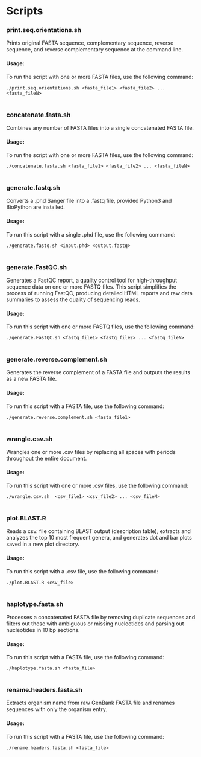 # Scripts

### print.seq.orientations.sh

Prints original FASTA sequence, complementary sequence, reverse sequence, and reverse complementary sequence at the command line.

#### Usage:

To run the script with one or more FASTA files, use the following command:

`./print.seq.orientations.sh <fasta_file1> <fasta_file2> ... <fasta_fileN>`
 <br><br>

### concatenate.fasta.sh

Combines any number of FASTA files into a single concatenated FASTA file.

#### Usage:

To run the script with one or more FASTA files, use the following command:

`./concatenate.fasta.sh <fasta_file1> <fasta_file2> ... <fasta_fileN>`
 <br><br>

### generate.fastq.sh

Converts a .phd Sanger file into a .fastq file, provided Python3 and BioPython are installed.

#### Usage:

To run this script with a single .phd file, use the following command:

`./generate.fastq.sh <input.phd> <output.fastq>`
 <br><br>
 
### generate.FastQC.sh

Generates a FastQC report, a quality control tool for high-throughput sequence data on one or more FASTQ files. This script simplifies the process of running FastQC, producing detailed HTML reports and raw data summaries to assess the quality of sequencing reads.

#### Usage:

To run this script with one or more FASTQ files, use the following command:

`./generate.FastQC.sh <fastq_file1> <fastq_file2> ... <fastq_fileN>`
 <br><br>

### generate.reverse.complement.sh 

Generates the reverse complement of a FASTA file and outputs the results as a new FASTA file.

#### Usage:

To run this script with a FASTA file, use the following command:

`./generate.reverse.complement.sh <fasta_file1> `
 <br><br>
 
### wrangle.csv.sh

Wrangles one or more .csv files by replacing all spaces with periods throughout the entire document.

#### Usage:

To run this script with one or more .csv files, use the following command:

`./wrangle.csv.sh  <csv_file1> <csv_file2> ... <csv_fileN>`
 <br><br>
 
### plot.BLAST.R

Reads a csv. file containing BLAST output (description table), extracts and analyzes the top 10 most frequent genera, and generates dot and bar plots saved in a new plot directory. 

#### Usage:

To run this script with a .csv file, use the following command:

`./plot.BLAST.R <csv_file>`
 <br><br>

### haplotype.fasta.sh

Processes a concatenated FASTA file by removing duplicate sequences and filters out those with ambiguous or missing nucleotides and parsing out nucleotides in 10 bp sections. 

#### Usage:

To run this script with a FASTA file, use the following command:

`./haplotype.fasta.sh <fasta_file>`
 <br><br>
 
 ### rename.headers.fasta.sh
 
 Extracts organism name from raw GenBank FASTA file and renames sequences with only the organism entry.
 
 #### Usage:
 
 To run this script with a FASTA file, use the following command:
 
 `./rename.headers.fasta.sh <fasta_file>`
 <br><br>